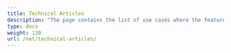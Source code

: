 ```yaml
---
title: Technical Articles
description: "The page contains the list of use cases where the features of Aspose.Tasks for .NET can be applied."
type: docs
weight: 130
url: /net/technical-articles/
---
```



